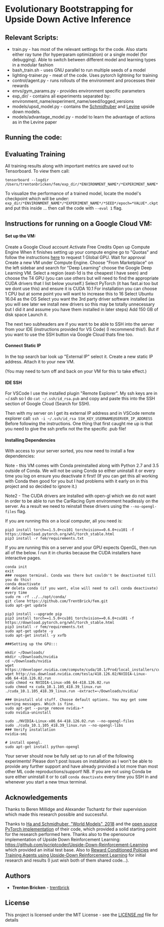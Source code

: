 # Evolutionary Bootstrapping for Upside Down Active Inference

## Relevant Scripts: 

* train.py - has most of the relevant settings for the code. Also starts either ray tune (for hyperparam optimization) or a single model (for debugging). Able to switch between different model and learning types in a modular fashion
* bash_train.sh - uses GNU parallel to run multiple seeds of a model
* lighting-trainer.py - meat of the code. Uses pytorch lightning for training
* control/agent.py - runs rollouts of the environment and processes their rewards
* envs/gym_params.py - provides environment specific parameters
* exp_dir/ - contains all experiments separated by: environment_name/experiment_name/seed/logged_versions
* models/upsd_model.py - contains the [Schmidhuber](https://arxiv.org/pdf/1912.13465.pdf) and [Levine](https://arxiv.org/abs/1912.02877) upside down models.
* models/advantage_model.py - model to learn the advantage of actions as in the Levine paper

## Running the code: 

## Evaluating Training

All training results along with important metrics are saved out to Tensorboard. To view them call: 

`tensorboard --logdir /Users/trentonbricken/fem/exp_dir/*ENVIRONMENT_NAME*/*EXPERIMENT_NAME*`

To visualize the performance of a trained model, locate the model's checkpoint which will be under: `exp_dir/*ENVIRONMENT_NAME*/*EXPERIMENT_NAME*/*SEED*/epoch=*VALUE*.ckpt` and put this inside ... then call the code with `--eval 1` flag. 

## Instructions for running on a Google Cloud VM:

#### Set up the VM: 
Create a Google Cloud account
Activate Free Credits
Open up Compute Engine
When it finishes setting up your compute engine go to "Quotas" and follow the instructions [here](https://stackoverflow.com/questions/45227064/how-to-request-gpu-quota-increase-in-google-cloud) to request 1 Global GPU.
Wait for approval
Create a new VM under Compute Engine. Choose "From Marketplace" on the left sidebar and search for "Deep Learning" choose the Google Deep Learning VM.
Select a region (east-1d is the cheapest I have seen) and choose the T4 GPU (you can use others but will need to find the appropriate CUDA drivers that I list below yourself.)
Select PyTorch (it has fast.ai too but we dont use this) and ensure it is CUDA 10.1
For installation you can choose 1 CPU but at some point you will want to increase this to 16
Select Ubuntu 16.04 as the OS
Select you want the 3rd party driver software installed (as you will see later we install new drivers so this may be totally unnecessary but I did it and assume you have them installed in later steps)
Add 150 GB of disk space
Launch it.

The next two subheaders are if you want to be able to SSH into the server from your IDE (instructions provided for VS Code) (I recommend this!). But if you want to use the SSH button via Google Cloud thats fine too.

#### Connect Static IP 
In the top search bar look up "External IP" select it. Create a new static IP address. Attach it to your new VM.

(You may need to turn off and back on your VM for this to take effect.)

#### IDE SSH
For VSCode I use the installed plugin "Remote Explorer". 
My ssh keys are in ~/.ssh so I do `cat ~/.ssh/id_rsa.pub` and copy and paste this into the SSH section of Google Cloud (Search for SSH). 

Then with my server on I get its external IP address and in VSCode remote explorer call: 
`ssh -i ~/.ssh/id_rsa SSH_KEY_USERNAME@SERVER_IP_ADDRESS`
Before following the instructions.
One thing that first caught me up is that you need to give the ssh prefix not the the specific .pub file!

#### Installing Dependencies 
With access to your server sorted, you now need to install a few dependencies:

Note - this VM comes with Conda preinstalled along with Python 2.7 and 3.5 outside of Conda. We will not be using Conda so either uninstall it or every time you log on ensure you deactivate it first! (If you can get this all working with Conda then good for you but I had problems with it early on in this project and so decided to ignore it.)

Note2 - The CUDA drivers are installed with open-gl which we do not want in order to be able to run the CarRacing Gym environment headlessly on the server. As a result we need to reinstall these drivers using the `--no-opengl-files` flag.

If you are running this on a local computer, all you need is: 

```
pip3 install torch==1.5.0+cu101 torchvision==0.6.0+cu101 -f https://download.pytorch.org/whl/torch_stable.html
pip3 install -r fem/requirements.txt
```

If you are running this on a server and your GPU expects OpenGL, then run all of the below. I run it in chunks because the CUDA installers have interactive pages.
```
conda init
exit
### reopen terminal. Conda was there but couldn't be deactivated till you do this!
conda deactivate
## deleta conda (if you want, else will need to call conda deactivate) every time
sudo rm -rf ../../opt/conda/
git clone https://github.com/TrentBrick/fem.git
sudo apt-get update

pip3 install --upgrade pip
pip3 install torch==1.5.0+cu101 torchvision==0.6.0+cu101 -f https://download.pytorch.org/whl/torch_stable.html
pip3 install -r fem/requirements.txt
sudo apt-get update -y
sudo apt-get install -y xvfb

###Setting up the GPU:::

mkdir ~/Downloads/
mkdir ~/Downloads/nvidia
cd ~/Downloads/nvidia
wget https://developer.nvidia.com/compute/cuda/10.1/Prod/local_installers/cuda_10.1.105_418.39_linux.run
wget http://us.download.nvidia.com/tesla/418.126.02/NVIDIA-Linux-x86_64-418.126.02.run
sudo chmod +x NVIDIA-Linux-x86_64-418.126.02.run
sudo chmod +x cuda_10.1.105_418.39_linux.run
./cuda_10.1.105_418.39_linux.run -extract=~/Downloads/nvidia/

### Uninstall old stuff. Choose default options. You may get some warning messages. Which is fine. 
sudo apt-get --purge remove nvidia-*
sudo nvidia-uninstall

sudo ./NVIDIA-Linux-x86_64-418.126.02.run --no-opengl-files
sudo ./cuda_10.1.105_418.39_linux.run --no-opengl-libs
### Verify installation
nvidia-smi

# install opengl.
sudo apt-get install python-opengl
```
Your server should now be fully set up to run all of the following experiments! Please don't post Issues on installation as I won't be able to provide any further support and have already provided a lot more than most other ML code reproductions/support!
NB. If you are not using Conda be sure either uninstall it or to call `conda deactivate` every time you SSH in and whenever you start a new tmux terminal.

## Acknowledgements

Thanks to Beren Millidge and Alexander Tschantz for their supervision which made this research possible and successful.

Thanks to [Ha and Schmidhuber, "World Models", 2018]() and the [open source PyTorch implementation](https://github.com/ctallec/world-models) of their code, which provided a solid starting point for the research performed here. Thanks also to the opensource implementation of Upside Down Reinforcement Learning: https://github.com/jscriptcoder/Upside-Down-Reinforcement-Learning which provided an initial test base. Also to [Reward Conditioned Policies](https://arxiv.org/pdf/1912.13465.pdf) and [Training Agents using Upside-Down Reinforcement Learning](https://arxiv.org/abs/1912.02877) for initial research and results (I just wish both of them shared code...).

## Authors

* **Trenton Bricken** - [trentbrick](https://github.com/trentbrick)

## License

This project is licensed under the MIT License - see the [LICENSE.md](LICENSE.md) file for details
